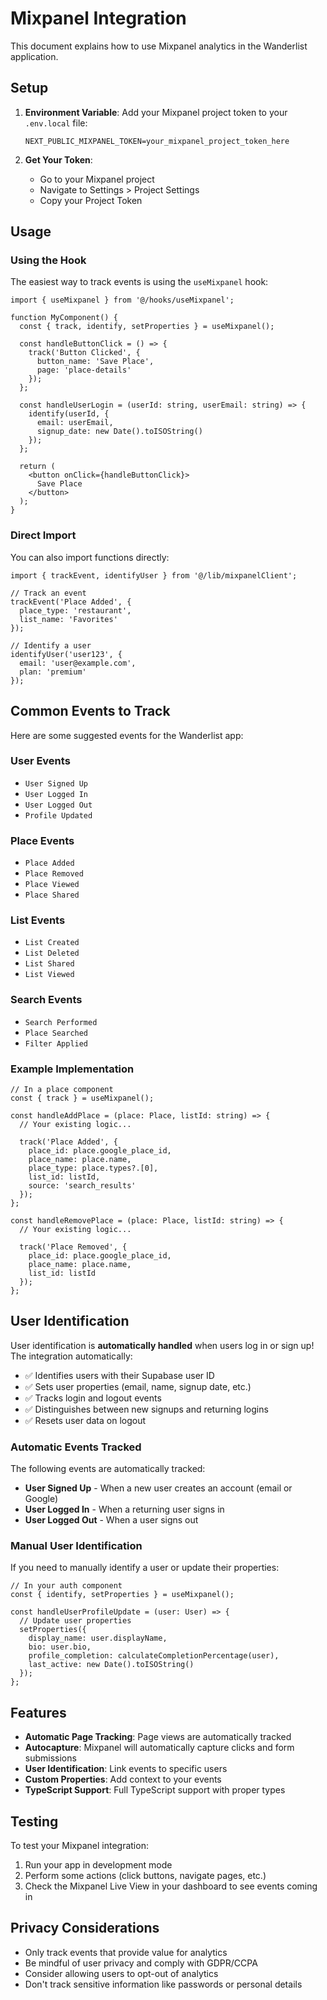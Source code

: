 # Mixpanel Integration

This document explains how to use Mixpanel analytics in the Wanderlist application.

## Setup

1. **Environment Variable**: Add your Mixpanel project token to your `.env.local` file:
   ```
   NEXT_PUBLIC_MIXPANEL_TOKEN=your_mixpanel_project_token_here
   ```

2. **Get Your Token**: 
   - Go to your Mixpanel project
   - Navigate to Settings > Project Settings
   - Copy your Project Token

## Usage

### Using the Hook

The easiest way to track events is using the `useMixpanel` hook:

```tsx
import { useMixpanel } from '@/hooks/useMixpanel';

function MyComponent() {
  const { track, identify, setProperties } = useMixpanel();

  const handleButtonClick = () => {
    track('Button Clicked', {
      button_name: 'Save Place',
      page: 'place-details'
    });
  };

  const handleUserLogin = (userId: string, userEmail: string) => {
    identify(userId, {
      email: userEmail,
      signup_date: new Date().toISOString()
    });
  };

  return (
    <button onClick={handleButtonClick}>
      Save Place
    </button>
  );
}
```

### Direct Import

You can also import functions directly:

```tsx
import { trackEvent, identifyUser } from '@/lib/mixpanelClient';

// Track an event
trackEvent('Place Added', {
  place_type: 'restaurant',
  list_name: 'Favorites'
});

// Identify a user
identifyUser('user123', {
  email: 'user@example.com',
  plan: 'premium'
});
```

## Common Events to Track

Here are some suggested events for the Wanderlist app:

### User Events
- `User Signed Up`
- `User Logged In`
- `User Logged Out`
- `Profile Updated`

### Place Events
- `Place Added`
- `Place Removed`
- `Place Viewed`
- `Place Shared`

### List Events
- `List Created`
- `List Deleted`
- `List Shared`
- `List Viewed`

### Search Events
- `Search Performed`
- `Place Searched`
- `Filter Applied`

### Example Implementation

```tsx
// In a place component
const { track } = useMixpanel();

const handleAddPlace = (place: Place, listId: string) => {
  // Your existing logic...
  
  track('Place Added', {
    place_id: place.google_place_id,
    place_name: place.name,
    place_type: place.types?.[0],
    list_id: listId,
    source: 'search_results'
  });
};

const handleRemovePlace = (place: Place, listId: string) => {
  // Your existing logic...
  
  track('Place Removed', {
    place_id: place.google_place_id,
    place_name: place.name,
    list_id: listId
  });
};
```

## User Identification

User identification is **automatically handled** when users log in or sign up! The integration automatically:

- ✅ Identifies users with their Supabase user ID
- ✅ Sets user properties (email, name, signup date, etc.)
- ✅ Tracks login and logout events
- ✅ Distinguishes between new signups and returning logins
- ✅ Resets user data on logout

### Automatic Events Tracked

The following events are automatically tracked:

- **User Signed Up** - When a new user creates an account (email or Google)
- **User Logged In** - When a returning user signs in
- **User Logged Out** - When a user signs out

### Manual User Identification

If you need to manually identify a user or update their properties:

```tsx
// In your auth component
const { identify, setProperties } = useMixpanel();

const handleUserProfileUpdate = (user: User) => {
  // Update user properties
  setProperties({
    display_name: user.displayName,
    bio: user.bio,
    profile_completion: calculateCompletionPercentage(user),
    last_active: new Date().toISOString()
  });
};
```

## Features

- **Automatic Page Tracking**: Page views are automatically tracked
- **Autocapture**: Mixpanel will automatically capture clicks and form submissions
- **User Identification**: Link events to specific users
- **Custom Properties**: Add context to your events
- **TypeScript Support**: Full TypeScript support with proper types

## Testing

To test your Mixpanel integration:

1. Run your app in development mode
2. Perform some actions (click buttons, navigate pages, etc.)
3. Check the Mixpanel Live View in your dashboard to see events coming in

## Privacy Considerations

- Only track events that provide value for analytics
- Be mindful of user privacy and comply with GDPR/CCPA
- Consider allowing users to opt-out of analytics
- Don't track sensitive information like passwords or personal details 